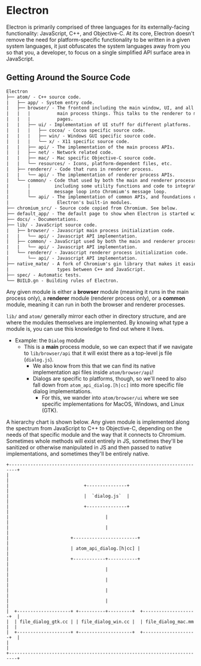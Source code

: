 # Electron

Electron is primarily comprised of three languages for its externally-facing functionality: JavaScript, C++, and Objective-C. At its core, Electron doesn't remove the need for platform-specific functionality to be written in a given system languages, it just obfuscates the system languages away from you so that you, a developer, to focus on a single simplified API surface area in JavaScript.

## Getting Around the Source Code

```diff
Electron
├── atom/ - C++ source code.
|   ├── app/ - System entry code.
|   ├── browser/ - The frontend including the main window, UI, and all of the
|   |   |          main process things. This talks to the renderer to manage web
|   |   |          pages.
|   |   ├── ui/ - Implementation of UI stuff for different platforms.
|   |   |   ├── cocoa/ - Cocoa specific source code.
|   |   |   ├── win/ - Windows GUI specific source code.
|   |   |   └── x/ - X11 specific source code.
|   |   ├── api/ - The implementation of the main process APIs.
|   |   ├── net/ - Network related code.
|   |   ├── mac/ - Mac specific Objective-C source code.
|   |   └── resources/ - Icons, platform-dependent files, etc.
|   ├── renderer/ - Code that runs in renderer process.
|   |   └── api/ - The implementation of renderer process APIs.
|   └── common/ - Code that used by both the main and renderer processes,
|       |         including some utility functions and code to integrate node's
|       |         message loop into Chromium's message loop.
|       └── api/ - The implementation of common APIs, and foundations of
|                  Electron's built-in modules.
├── chromium_src/ - Source code copied from Chromium. See below.
├── default_app/ - The default page to show when Electron is started without providing an app.
├── docs/ - Documentations.
├── lib/ - JavaScript source code.
|   ├── browser/ - Javascript main process initialization code.
|   |   └── api/ - Javascript API implementation.
|   ├── common/ - JavaScript used by both the main and renderer processes
|   |   └── api/ - Javascript API implementation.
|   └── renderer/ - Javascript renderer process initialization code.
|       └── api/ - Javascript API implementation.
├── native_mate/ - A fork of Chromium's gin library that makes it easier to marshal
|                  types between C++ and JavaScript.
├── spec/ - Automatic tests.
└── BUILD.gn - Building rules of Electron.
```

Any given module is either a **browser** module (meaning it runs in the main process only), a **renderer** module (renderer process only), or a **common** module, meaning it can run in both the browser and renderer processes.

`lib/` and `atom/` generally mirror each other in directory structure, and are where the modules themselves are implemented. By knowing what type a module is, you can use this knowledge to find out where it lives.
* Example: the `Dialog` module
  * This is a **main** process module, so we can expect that if we navigate to `lib/browser/api` that it will exist there as a top-level js file (`dialog.js`).
    * We also know from this that we can find its native implementation api files inside `atom/browser/api`!
    * Dialogs are specific to platforms, though, so we'll need to also fall down from `atom_api_dialog.[h|cc]` into more specific file dialog implementations.
      * For this, we wander into `atom/browser/ui` where we see specific implementations for MacOS, Windows, and Linux (GTK).

A hierarchy chart is shown below. Any given module is implemented along the spectrum from JavaScript to C++ to Objective-C, depending on the needs of that specific module and the way that it connects to Chromium. Sometimes whole methods will exist entirely in JS, sometimes they'll be sanitized or otherwise manipulated in JS and then passed to native implementations, and sometimes they'll be entirely native.

```ascii
+-------------------------------------------------------------------------+
|                                                                         |
|                            +---------------+                            |
|                            |  `dialog.js`  |                            |
|                            +---------------+                            |
|                                    |                                    |
|                                    |                                    |
|                       +------------------------+                        |
|                       | atom_api_dialog.[h|cc] |                        |
|                       +------------+-----------+                        |
|                                    |                                    |
|                                    |                                    |
|                                    |                                    |
|                                    |                                    |
|  +--------------------+ +----------+---------+  +--------------------+  |
|  | file_dialog_gtk.cc | | file_dialog_win.cc |  | file_dialog_mac.mm |  |
|  +--------------------+ +--------------------+  +--------------------+  |
|                                                                         |
+-------------------------------------------------------------------------+
```
